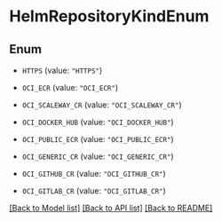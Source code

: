 # HelmRepositoryKindEnum

## Enum


* `HTTPS` (value: `"HTTPS"`)

* `OCI_ECR` (value: `"OCI_ECR"`)

* `OCI_SCALEWAY_CR` (value: `"OCI_SCALEWAY_CR"`)

* `OCI_DOCKER_HUB` (value: `"OCI_DOCKER_HUB"`)

* `OCI_PUBLIC_ECR` (value: `"OCI_PUBLIC_ECR"`)

* `OCI_GENERIC_CR` (value: `"OCI_GENERIC_CR"`)

* `OCI_GITHUB_CR` (value: `"OCI_GITHUB_CR"`)

* `OCI_GITLAB_CR` (value: `"OCI_GITLAB_CR"`)


[[Back to Model list]](../README.md#documentation-for-models) [[Back to API list]](../README.md#documentation-for-api-endpoints) [[Back to README]](../README.md)


